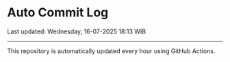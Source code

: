# Auto Commit Log

Last updated: Wednesday, 16-07-2025 18:13 WIB

---

This repository is automatically updated every hour using GitHub Actions.
